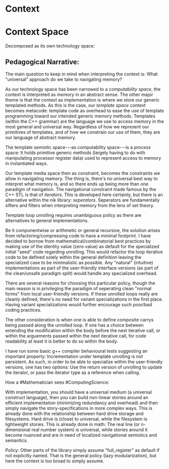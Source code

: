 Context
=======

# Context Space

Decomposed as its own technology space:

## Pedagogical Narrative:

The main question to keep in mind when interpreting the context is: What "universal" approach do we take to navigating memory?

As our technology space has been narrowed to a *computability space*, the context is interpreted as *memory* in an abstract sense.
The other major theme is that the context as implementation is where we store our generic templated methods. As this is the case,
our *template space* context becomes metacode: template code as overhead to ease the use of template programming toward our intended
generic memory methods. Templates (within the C++ grammar) are the language we use to access memory in the most general and universal way.
Regardless of how we represent our primitives of templates, and of how we constrain our use of them, they are our language of abstract
memory.

The template semiotic space---as computability space---is a *process* space: It holds primitive generic methods
(largely having to do with manipulating processor register data) used to represent access to memory in instantiated ways.

Our template media space then as constraint, becomes the constraints we allow in navigating memory. The thing is, there's no universal
best way to interpret what memory is, and so there ends up being more than one paradigm of navigation. The navigational constraint
made famous by the C++ STL is that of *iterators*. This is developed here certainly, but there is an alternative within the nik library:
*seperators*. Seperators are fundamentally sifters and filters when interpreting memory from the lens of set theory.

Template loop unrolling requires unambiguous policy as there are alternatives to general implementations.

Be it componentwise or arithmetic or general recursive, the solution arises from refactoring/compressing code to have a minimal footprint.
I have decided to borrow from mathematical/combinatorial best practices by making use of the identity value (zero value) as default
for the specialized initial "seed" code regarding unrolling. This would refactor the loop iterative code to be defined solely within
the general definition leaving the specialized case to be minimalistic as possible. Any "natural" (intuitive) implementations
as part of the user-friendly interface versions (as part of the clean/unsafe paradigm split) would handle any specialized
overhead.

There are several reasons for choosing this particular policy, though the main reason is in privileging the paradigm of seperating
clean "normal forms" from local user-friendly versions. If these unrolled loops really are cleanly defined, there's no need for
variant specializations in the first place. Having variant specializations would further encourage such poor/bad coding practices.

The other consideration is when one is able to define composite carrys being passed along the unrolled loop.
If one has a choice between extending the modification within the body before the next iterative call,
or within the arguements passed within the next iterative call, for code readability at least it is better to do so within the body.

I have run some basic g++ compiler behavioural tests suggesting an important property: Incrementation under template unrolling
is not persistent. As such, in order to be able to specialize within the user-friendly versions, one has two options:
Use the return version of unrolling to update the iterator, or pass the iterator type as a reference when calling.

How a #Mathematician sees #ComputingScience:

With implementation, you should have a universal medium (a universal construct language), then you can build non-linear stories
around an efficient implementation (minimizing redundancy and overhead) and then simply navigate the story-specifications in more
complex ways. This is already done with the relationship between hard drive storage and filesystems. Hard drive is (close) to universal,
while the filesystem is lightweight stories. This is already done in math: The real line (or n-dimensional real number system) is universal,
while stories around it become nuanced and are in need of localized navigational semiotics and semantics.

Policy: 
	Other parts of the library simply assume "full_register" as default if not explicitly named.
	That is the general policy (lazy modularization), but here the context is too broad to simply assume.

